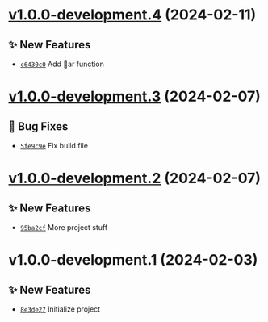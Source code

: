 # [v1.0.0-development.4](https://github.com/lengors/test-engine/compare/v1.0.0-development.3...v1.0.0-development.4) (2024-02-11)

## ✨ New Features
- [`c6430c0`](https://github.com/lengors/test-engine/commit/c6430c0)  Add ar function

# [v1.0.0-development.3](https://github.com/lengors/test-engine/compare/v1.0.0-development.2...v1.0.0-development.3) (2024-02-07)

## 🐛 Bug Fixes
- [`5fe9c9e`](https://github.com/lengors/test-engine/commit/5fe9c9e)  Fix build file

# [v1.0.0-development.2](https://github.com/lengors/test-engine/compare/v1.0.0-development.1...v1.0.0-development.2) (2024-02-07)

## ✨ New Features
- [`95ba2cf`](https://github.com/lengors/test-engine/commit/95ba2cf)  More project stuff

# v1.0.0-development.1 (2024-02-03)

## ✨ New Features
- [`8e3de27`](https://github.com/lengors/test-engine/commit/8e3de27)  Initialize project
